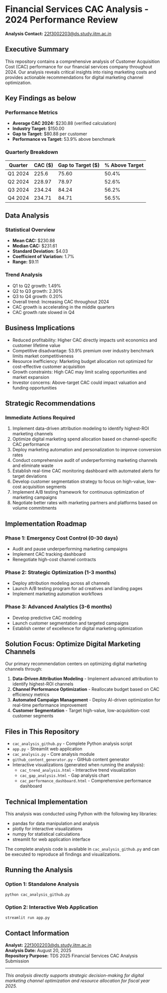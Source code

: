 # Financial Services CAC Analysis - 2024 Performance Review

**Analysis Contact:** 22f3002203@ds.study.iitm.ac.in

## Executive Summary

This repository contains a comprehensive analysis of Customer Acquisition Cost (CAC) performance for our financial services company throughout 2024. Our analysis reveals critical insights into rising marketing costs and provides actionable recommendations for digital marketing channel optimization.

## Key Findings as below

### Performance Metrics
- **Average CAC 2024:** $230.88 (verified calculation)
- **Industry Target:** $150.00
- **Gap to Target:** $80.88 per customer
- **Performance vs Target:** 53.9% above benchmark

### Quarterly Breakdown
| Quarter | CAC ($) | Gap to Target ($) | % Above Target |
|---------|---------|-------------------|----------------|
| Q1 2024 | 225.6 | 75.60 | 50.4% |
| Q2 2024 | 228.97 | 78.97 | 52.6% |
| Q3 2024 | 234.24 | 84.24 | 56.2% |
| Q4 2024 | 234.71 | 84.71 | 56.5% |

## Data Analysis

### Statistical Overview
- **Mean CAC:** $230.88
- **Median CAC:** $231.61
- **Standard Deviation:** $4.03
- **Coefficient of Variation:** 1.7%
- **Range:** $9.11

### Trend Analysis
- Q1 to Q2 growth: 1.49%
- Q2 to Q3 growth: 2.30%
- Q3 to Q4 growth: 0.20%
- Overall trend: Increasing CAC throughout 2024
- CAC growth is accelerating in the middle quarters
- CAC growth rate slowed in Q4

## Business Implications

- Reduced profitability: Higher CAC directly impacts unit economics and customer lifetime value
- Competitive disadvantage: 53.9% premium over industry benchmark limits market competitiveness
- Resource inefficiency: Marketing budget allocation not optimized for cost-effective customer acquisition
- Growth constraints: High CAC may limit scaling opportunities and market expansion
- Investor concerns: Above-target CAC could impact valuation and funding opportunities

## Strategic Recommendations

### Immediate Actions Required
1. Implement data-driven attribution modeling to identify highest-ROI marketing channels
2. Optimize digital marketing spend allocation based on channel-specific CAC performance
3. Deploy marketing automation and personalization to improve conversion rates
4. Conduct comprehensive audit of underperforming marketing channels and eliminate waste
5. Establish real-time CAC monitoring dashboard with automated alerts for target deviations
6. Develop customer segmentation strategy to focus on high-value, low-cost acquisition segments
7. Implement A/B testing framework for continuous optimization of marketing campaigns
8. Negotiate better rates with marketing partners and platforms based on volume commitments

## Implementation Roadmap

### Phase 1: Emergency Cost Control (0-30 days)
- Audit and pause underperforming marketing campaigns
- Implement CAC tracking dashboard
- Renegotiate high-cost channel contracts

### Phase 2: Strategic Optimization (1-3 months)
- Deploy attribution modeling across all channels
- Launch A/B testing program for ad creatives and landing pages
- Implement marketing automation workflows

### Phase 3: Advanced Analytics (3-6 months)
- Develop predictive CAC modeling
- Launch customer segmentation and targeted campaigns
- Establish center of excellence for digital marketing optimization

## Solution Focus: Optimize Digital Marketing Channels

Our primary recommendation centers on optimizing digital marketing channels through:

1. **Data-Driven Attribution Modeling** - Implement advanced attribution to identify highest-ROI channels
2. **Channel Performance Optimization** - Reallocate budget based on CAC efficiency metrics
3. **Automated Campaign Management** - Deploy AI-driven optimization for real-time performance improvement
4. **Customer Segmentation** - Target high-value, low-acquisition-cost customer segments

## Files in This Repository

- `cac_analysis_github.py` - Complete Python analysis script
- `app.py` - Streamlit web application
- `cac_analysis.py` - Core analysis module
- `github_content_generator.py` - GitHub content generator
- Interactive visualizations (generated when running the analysis):
  - `cac_trend_analysis.html` - Interactive trend visualization
  - `cac_gap_analysis.html` - Gap analysis chart
  - `cac_performance_dashboard.html` - Comprehensive performance dashboard

## Technical Implementation

This analysis was conducted using Python with the following key libraries:
- pandas for data manipulation and analysis
- plotly for interactive visualizations
- numpy for statistical calculations
- streamlit for web application interface

The complete analysis code is available in `cac_analysis_github.py` and can be executed to reproduce all findings and visualizations.

## Running the Analysis

### Option 1: Standalone Analysis
```bash
python cac_analysis_github.py
```

### Option 2: Interactive Web Application
```bash
streamlit run app.py
```

## Contact Information

**Analyst:** 22f3002203@ds.study.iitm.ac.in  
**Analysis Date:** August 20, 2025  
**Repository Purpose:** TDS 2025 Financial Services CAC Analysis Submission

---

*This analysis directly supports strategic decision-making for digital marketing channel optimization and resource allocation for fiscal year 2025.*
